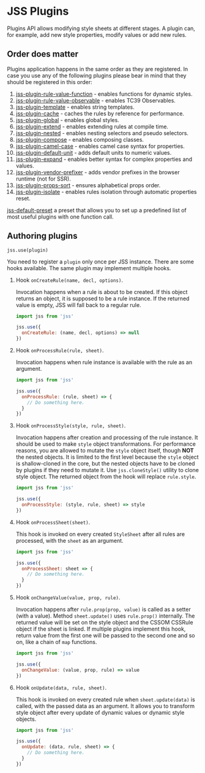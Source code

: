 # JSS Plugins

Plugins API allows modifying style sheets at different stages. A plugin can, for example, add new style properties, modify values or add new rules.

## Order does matter

Plugins application happens in the same order as they are registered.
In case you use any of the following plugins please bear in mind that they should be registered in this order:

1. [jss-plugin-rule-value-function](https://yarnpkg.com/en/package/jss-plugin-rule-value-function) - enables functions for dynamic styles.
1. [jss-plugin-rule-value-observable](https://yarnpkg.com/en/package/jss-plugin-rule-value-observable) - enables TC39 Observables.
1. [jss-plugin-template](https://yarnpkg.com/en/package/jss-plugin-template) - enables string templates.
1. [jss-plugin-cache](https://yarnpkg.com/en/package/jss-plugin-cache) - caches the rules by reference for performance.
1. [jss-plugin-global](https://yarnpkg.com/en/package/jss-plugin-global) - enables global styles.
1. [jss-plugin-extend](https://yarnpkg.com/en/package/jss-plugin-extend) - enables extending rules at compile time.
1. [jss-plugin-nested](https://yarnpkg.com/en/package/jss-plugin-nested) - enables nesting selectors and pseudo selectors.
1. [jss-plugin-compose](https://yarnpkg.com/en/package/jss-plugin-compose) - enables composing classes.
1. [jss-plugin-camel-case](https://yarnpkg.com/en/package/jss-plugin-camel-case) - enables camel case syntax for properties.
1. [jss-plugin-default-unit](https://yarnpkg.com/en/package/jss-plugin-default-unit) - adds default units to numeric values.
1. [jss-plugin-expand](https://yarnpkg.com/en/package/jss-plugin-expand) - enables better syntax for complex properties and values.
1. [jss-plugin-vendor-prefixer](https://yarnpkg.com/en/package/jss-plugin-vendor-prefixer) - adds vendor prefixes in the browser runtime (not for SSR).
1. [jss-plugin-props-sort](https://yarnpkg.com/en/package/jss-plugin-props-sort) - ensures alphabetical props order.
1. [jss-plugin-isolate](https://yarnpkg.com/en/package/jss-plugin-isolate) - enables rules isolation through automatic properties reset.

[jss-default-preset](https://yarnpkg.com/en/package/jss-preset-default) a preset that allows you to set up a predefined list of most useful plugins with one function call.

## Authoring plugins

`jss.use(plugin)`

You need to register a `plugin` only once per JSS instance. There are some hooks available. The same plugin may implement multiple hooks.

1.  Hook `onCreateRule(name, decl, options)`.

    Invocation happens when a rule is about to be created. If this object returns an object, it is supposed to be a rule instance. If the returned value is empty, JSS will fall back to a regular rule.

    ```javascript
    import jss from 'jss'

    jss.use({
      onCreateRule: (name, decl, options) => null
    })
    ```

1.  Hook `onProcessRule(rule, sheet)`.

    Invocation happens when rule instance is available with the rule as an argument.

    ```javascript
    import jss from 'jss'

    jss.use({
      onProcessRule: (rule, sheet) => {
        // Do something here.
      }
    })
    ```

1.  Hook `onProcessStyle(style, rule, sheet)`.

    Invocation happens after creation and processing of the rule instance. It should be used to make `style` object transformations. For performance reasons, you are allowed to mutate the `style` object itself, though **NOT** the nested objects. It is limited to the first level because the `style` object is shallow-cloned in the core, but the nested objects have to be cloned by plugins if they need to mutate it. Use `jss.cloneStyle()` utility to clone style object. The returned object from the hook will replace `rule.style`.

    ```javascript
    import jss from 'jss'

    jss.use({
      onProcessStyle: (style, rule, sheet) => style
    })
    ```

1.  Hook `onProcessSheet(sheet)`.

    This hook is invoked on every created `StyleSheet` after all rules are processed, with the `sheet` as an argument.

    ```javascript
    import jss from 'jss'

    jss.use({
      onProcessSheet: sheet => {
        // Do something here.
      }
    })
    ```

1.  Hook `onChangeValue(value, prop, rule)`.

    Invocation happens after `rule.prop(prop, value)` is called as a setter (with a value). Method `sheet.update()` uses `rule.prop()` internally. The returned value will be set on the style object and the CSSOM CSSRule object if the sheet is linked. If multiple plugins implement this hook, return value from the first one will be passed to the second one and so on, like a chain of `map` functions.

    ```javascript
    import jss from 'jss'

    jss.use({
      onChangeValue: (value, prop, rule) => value
    })
    ```

1.  Hook `onUpdate(data, rule, sheet)`.

    This hook is invoked on every created rule when `sheet.update(data)` is called, with the passed data as an argument. It allows you to transform style object after every update of dynamic values or dynamic style objects.

    ```javascript
    import jss from 'jss'

    jss.use({
      onUpdate: (data, rule, sheet) => {
        // Do something here.
      }
    })
    ```
